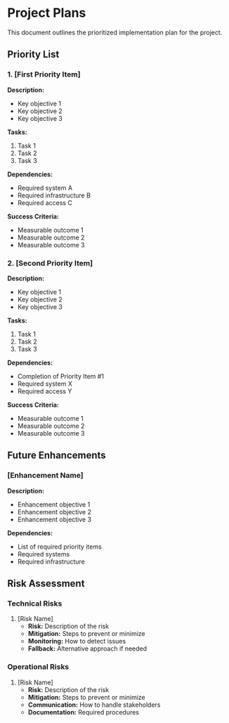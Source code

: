 # Project Plans

This document outlines the prioritized implementation plan for the project.

## Priority List

### 1. [First Priority Item]
**Description:**
- Key objective 1
- Key objective 2
- Key objective 3

**Tasks:**
1. Task 1
2. Task 2
3. Task 3

**Dependencies:**
- Required system A
- Required infrastructure B
- Required access C

**Success Criteria:**
- Measurable outcome 1
- Measurable outcome 2
- Measurable outcome 3

### 2. [Second Priority Item]
**Description:**
- Key objective 1
- Key objective 2
- Key objective 3

**Tasks:**
1. Task 1
2. Task 2
3. Task 3

**Dependencies:**
- Completion of Priority Item #1
- Required system X
- Required access Y

**Success Criteria:**
- Measurable outcome 1
- Measurable outcome 2
- Measurable outcome 3

## Future Enhancements

### [Enhancement Name]
**Description:**
- Enhancement objective 1
- Enhancement objective 2
- Enhancement objective 3

**Dependencies:**
- List of required priority items
- Required systems
- Required infrastructure

## Risk Assessment

### Technical Risks
1. [Risk Name]
   - **Risk:** Description of the risk
   - **Mitigation:** Steps to prevent or minimize
   - **Monitoring:** How to detect issues
   - **Fallback:** Alternative approach if needed

### Operational Risks
1. [Risk Name]
   - **Risk:** Description of the risk
   - **Mitigation:** Steps to prevent or minimize
   - **Communication:** How to handle stakeholders
   - **Documentation:** Required procedures
